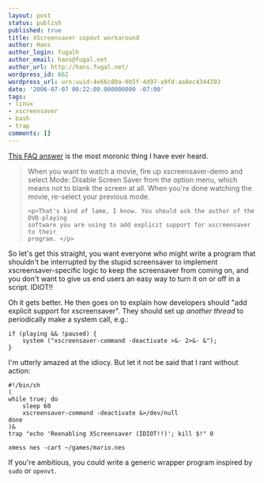 ```yaml
---
layout: post
status: publish
published: true
title: XScreensaver copout workaround
author: Hans
author_login: fugalh
author_email: hans@fugal.net
author_url: http://hans.fugal.net/
wordpress_id: 662
wordpress_url: urn:uuid:4e66c80a-0b5f-4d97-a9fd-aa8ec4344193
date: '2006-07-07 00:22:00.000000000 -07:00'
tags:
- linux
- xscreensaver
- bash
- trap
comments: []
---
```

<p><a href="http://www.jwz.org/xscreensaver/faq.html#dvd">This FAQ answer</a> is the most
moronic thing I have ever heard. </p>

<blockquote>
    <p>When you want to watch a movie, fire up xscreensaver-demo and select Mode:
    Disable Screen Saver from the option menu, which means not to blank the
    screen at all. When you're done watching the movie, re-select your previous
    mode.</p>

    <p>That's kind of lame, I know. You should ask the author of the DVD-playing
    software you are using to add explicit support for xscreensaver to their
    program. </p>
</blockquote>

<p>So let's get this straight, you want everyone who might write a program that
shouldn't be interrupted by the stupid screensaver to implement
xscreensaver-specific logic to keep the screensaver from coming on, and you
don't want to give us end users an easy way to turn it on or off in a script.
IDIOT!!</p>

<p>Oh it gets better. He then goes on to explain how developers should "add
explicit support for xscreensaver". They should set up <em>another thread</em> to
periodically make a system call, e.g.:</p>

<pre><code>if (playing &amp;&amp; !paused) {
    system ("xscreensaver-command -deactivate &gt;&amp;- 2&gt;&amp;- &amp;");
}
</code></pre>

<p>I'm utterly amazed at the idiocy. But let it not be said that I rant without
action:</p>

<pre><code>#!/bin/sh
(
while true; do
    sleep 60
    xscreensaver-command -deactivate &amp;&gt;/dev/null
done
)&amp;
trap "echo 'Reenabling XScreensaver (IDIOT!!)'; kill $!" 0

xmess nes -cart ~/games/mario.nes
</code></pre>

<p>If you're ambitious, you could write a generic wrapper program inspired by
<code>sudo</code> or <code>openvt</code>.</p>
